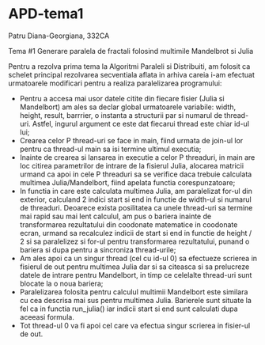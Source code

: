 # APD-tema1
Patru Diana-Georgiana, 332CA

Tema #1 Generare paralela de fractali folosind multimile Mandelbrot si Julia

Pentru a rezolva prima tema la Algoritmi Paraleli si Distribuiti, am folosit ca schelet principal rezolvarea secventiala aflata in arhiva careia i-am efectuat urmatoarele modificari pentru a realiza paralelizarea programului:
* Pentru a accesa mai usor datele citite din fiecare fisier (Julia si  Mandelbort) am ales sa declar global urmatoarele variabile: width, height, result, barrrier, o instanta a structurii par si numarul de thread-uri. Astfel, ingurul argument ce este dat fiecarui thread este chiar id-ul lui; 
* Crearea celor P thread-uri se face in main, fiind urmata de join-ul lor pentru ca thread-ul main sa isi termine ultimul executia;
* Inainte de crearea si lansarea in executie a celor P threaduri, in main are loc citirea parametrilor de intrare de la fisierul Julia, alocarea matricii urmand ca apoi in cele P threaduri sa se verifice daca trebuie calculata multimea Julia/Mandelbort, fiind apelata functia corespunzatoare;
* In functia in care este calculata multimea Julia, am paralelizat for-ul din exterior, calculand 2 indici start si end in functie de width-ul si numarul de threaduri. Deoarece exista posilitatea ca unele thread-uri sa termine mai rapid sau mai lent calculul, am pus o bariera inainte de transformarea rezultatului din coodonate matematice in coodonate ecran, urmand sa recalculez indicii de start si end in functie de height / 2 si sa paralelizez si for-ul pentru transformarea rezultatului, punand o bariera si dupa pentru a sincroniza thread-urile;
* Am ales apoi ca un singur thread (cel cu id-ul 0) sa efectueze scrierea in fisierul de out pentru multimea Julia dar si sa citeasca si sa prelucreze datele de intrare pentru Mandelbort, in timp ce celelalte thread-uri sunt blocate la o noua bariera;
* Paralelizarea folosita pentru calculul multimii Mandelbort este similara cu cea descrisa mai sus pentru multimea Julia. Barierele sunt situate la fel  ca in functia run_julia() iar indicii start si end sunt calculati dupa aceeasi formula.
* Tot thread-ul 0 va fi apoi cel care va efectua singur scrierea in 
fisier-ul de out. 
